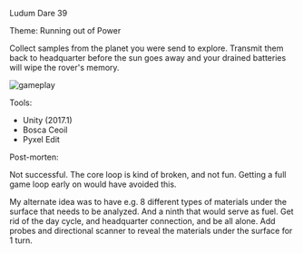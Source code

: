 Ludum Dare 39

Theme: Running out of Power

Collect samples from the planet you were send to explore. Transmit them back to
headquarter before the sun goes away and your drained batteries will wipe the
rover's memory.

![gameplay](https://user-images.githubusercontent.com/142239/28755927-057fdd02-7565-11e7-8a15-d4f3c249930c.png)

Tools:

- Unity (2017.1)
- Bosca Ceoil
- Pyxel Edit

Post-morten:

Not successful. The core loop is kind of broken, and not fun. Getting a full
game loop early on would have avoided this.

My alternate idea was to have e.g. 8 different types of materials under the
surface that needs to be analyzed. And a ninth that would serve as fuel. Get
rid of the day cycle, and headquarter connection, and be all alone. Add probes
and directional scanner to reveal the materials under the surface for 1 turn.
